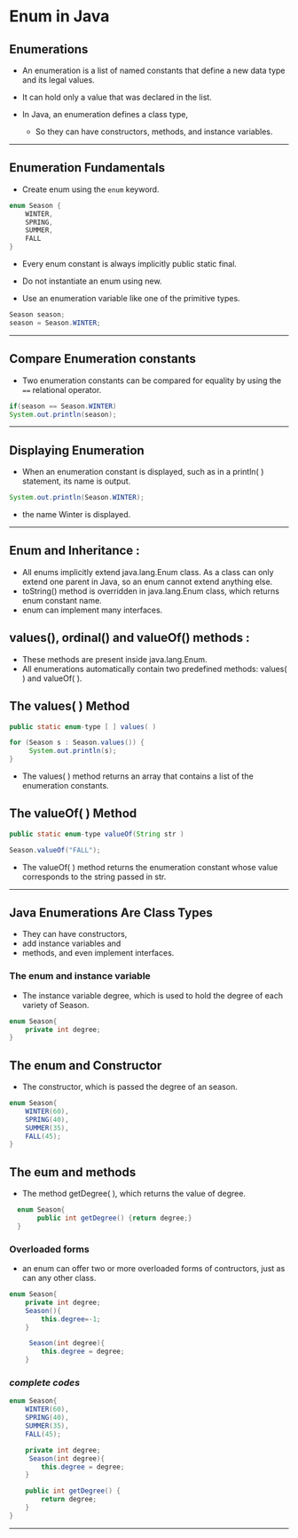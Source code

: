 # __Enum in Java__

## Enumerations

- An enumeration is a list of named constants that define a new data type and its legal values.

- It can hold only a value that was declared in the list. 

- In Java, an enumeration defines a class type,
    - So they can have constructors, methods, and instance variables. 

---

## Enumeration Fundamentals

- Create enum using the `enum` keyword.

```java
enum Season { 
    WINTER, 
    SPRING, 
    SUMMER, 
    FALL
}  
```
- Every enum constant is always implicitly public static final. 
- Do not instantiate an enum using new. 

- Use an enumeration variable like one of the primitive types.

```java
Season season;
season = Season.WINTER;
```

---

## Compare Enumeration constants
- Two enumeration constants can be compared for equality by using the `==` relational operator.

```java
if(season == Season.WINTER)
System.out.println(season);
```

---

## Displaying Enumeration 
- When an enumeration constant is displayed, such as in a println( ) statement, its name is output.


```java
System.out.println(Season.WINTER);
```
- the name Winter is displayed.

---


## Enum and Inheritance :  
- All enums implicitly extend java.lang.Enum class. As a class can only extend one parent in Java, so an enum cannot extend anything else.
- toString() method is overridden in java.lang.Enum class, which returns enum constant name.
- enum can implement many interfaces.

## values(), ordinal() and valueOf() methods :  

- These methods are present inside java.lang.Enum.
- All enumerations automatically contain two predefined methods: values( ) and valueOf( ). 
## The values( ) Method


```java
public static enum-type [ ] values( )

for (Season s : Season.values()) {
     System.out.println(s);
}
```
- The values( ) method returns an array that contains a list of the enumeration constants.

## The valueOf( ) Method
```java
public static enum-type valueOf(String str )

Season.valueOf("FALL");
```
- The valueOf( ) method returns the enumeration constant whose value corresponds to the string passed in str.

--- 

## Java Enumerations Are Class Types
- They can have constructors, 
- add instance variables and 
- methods, and even implement interfaces.

### The enum and instance variable
-  The instance variable degree, which is used to hold the degree of each variety of Season. 
```java
enum Season{
    private int degree;
}
```
## The enum and Constructor
- The constructor, which is passed the degree of an season.
```java
enum Season{
    WINTER(60),
    SPRING(40),
    SUMMER(35),
    FALL(45);
}
```
## The eum and methods
- The method getDegree( ), which returns the value of degree.
```java
  enum Season{
       public int getDegree() {return degree;}
  }
```

### Overloaded forms
- an enum can offer two or more overloaded forms of contructors, just as can any other class.

```java
enum Season{
    private int degree;
    Season(){
        this.degree=-1;
    }

     Season(int degree){
        this.degree = degree;
    }

```
### _complete codes_
```java
enum Season{
    WINTER(60),
    SPRING(40),
    SUMMER(35),
    FALL(45);

    private int degree;
     Season(int degree){
        this.degree = degree;
    }

    public int getDegree() {
        return degree;
    }
}
```
---
